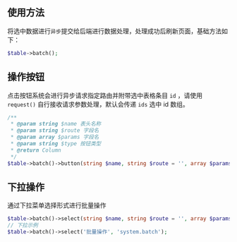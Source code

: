 ## 使用方法

将选中数据进行`异步`提交给后端进行数据处理，处理成功后刷新页面，基础方法如下：

```php
$table->batch();
```

## 操作按钮

点击按钮系统会进行异步请求指定路由并附带选中表格条目 `id` ，请使用 `request()` 自行接收请求参数处理，默认会传递 `ids` 选中 id 数组。

```php
/**
 * @param string $name 表头名称
 * @param string $route 字段名
 * @param array $params 字段名
 * @param string $type 按钮类型
 * @return Column
 */
$table->batch()->button(string $name, string $route = '', array $params = [], string $type = 'primary');
```

## 下拉操作

通过下拉菜单选择形式进行批量操作

```php
$table->batch()->select(string $name, string $route = '', array $params = []);
// 下拉示例
$table->batch()->select('批量操作', 'system.batch');
```